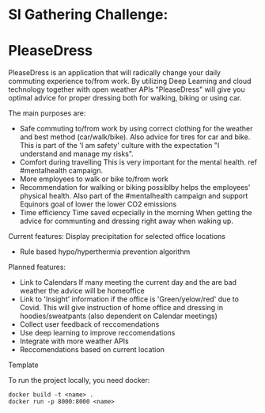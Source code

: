 # SI Gathering Challenge: 

# PleaseDress
PleaseDress is an application that will radically change your daily commuting experience to/from work. By utilizing Deep Learning and cloud technology together with open weather APIs "PleaseDress" will give you optimal advice for proper dressing both for walking, biking or using car.

The main purposes are:
  - Safe commuting to/from work by using correct clothing for the weather and best method (car/walk/bike). Also advice for tires for car and bike.
    This is part of the 'I am safety' culture with the expectation "I understand and manage my risks".
  - Comfort during travelling
    This is very important for the mental health. ref #mentalhealth campaign. 
  - More employees to walk or bike to/from work
  - Recommendation for walking or biking possiblby helps the employees' physical health. Also part of the #mentalhealth campaign and support Equinors goal of lower the lower CO2
 emissions
  - Time efficiency
    Time saved ecpecially in the morning When getting the advice for communting and dressing right away when waking up.
  
 Current features:
 Display precipitation for selected office locations
- Rule based hypo/hyperthermia prevention algorithm
 
Planned features:
- Link to Calendars
  If many meeting the current day and the are bad weather the advice will be homeoffice
 - Link to 'Insight' information if the office is 'Green/yelow/red' due to Covid. 
 This will give instruction of home office and dressing in hoodies/sweatpants (also dependent on Calendar meetings)
- Collect user feedback of reccomendations
- Use deep learning to improve reccomendations
- Integrate with more weather APIs
- Reccomendations based on current location

Template

To run the project locally, you need docker:

```
docker build -t <name> .
docker run -p 8000:8000 <name>
```
